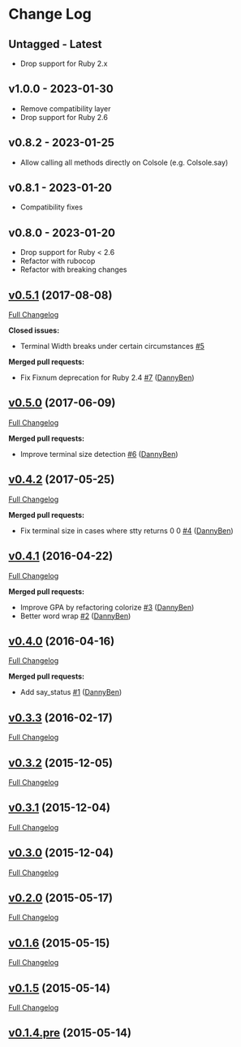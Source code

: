 Change Log
========================================

Untagged - Latest
----------------------------------------

- Drop support for Ruby 2.x


v1.0.0 - 2023-01-30
----------------------------------------

- Remove compatibility layer
- Drop support for Ruby 2.6


v0.8.2 - 2023-01-25
----------------------------------------

- Allow calling all methods directly on Colsole (e.g. Colsole.say)


v0.8.1 - 2023-01-20
----------------------------------------

- Compatibility fixes


v0.8.0 - 2023-01-20
----------------------------------------

- Drop support for Ruby < 2.6
- Refactor with rubocop
- Refactor with breaking changes


<!-- break v0.5.1 -->
## [v0.5.1](https://github.com/DannyBen/colsole/tree/v0.5.1) (2017-08-08)
[Full Changelog](https://github.com/DannyBen/colsole/compare/v0.5.0...v0.5.1)

**Closed issues:**

- Terminal Width breaks under certain circumstances [\#5](https://github.com/DannyBen/colsole/issues/5)

**Merged pull requests:**

- Fix Fixnum deprecation for Ruby 2.4 [\#7](https://github.com/DannyBen/colsole/pull/7) ([DannyBen](https://github.com/DannyBen))

## [v0.5.0](https://github.com/DannyBen/colsole/tree/v0.5.0) (2017-06-09)
[Full Changelog](https://github.com/DannyBen/colsole/compare/v0.4.2...v0.5.0)

**Merged pull requests:**

- Improve terminal size detection [\#6](https://github.com/DannyBen/colsole/pull/6) ([DannyBen](https://github.com/DannyBen))

## [v0.4.2](https://github.com/DannyBen/colsole/tree/v0.4.2) (2017-05-25)
[Full Changelog](https://github.com/DannyBen/colsole/compare/v0.4.1...v0.4.2)

**Merged pull requests:**

- Fix terminal size in cases where stty returns 0 0 [\#4](https://github.com/DannyBen/colsole/pull/4) ([DannyBen](https://github.com/DannyBen))

## [v0.4.1](https://github.com/DannyBen/colsole/tree/v0.4.1) (2016-04-22)
[Full Changelog](https://github.com/DannyBen/colsole/compare/v0.4.0...v0.4.1)

**Merged pull requests:**

- Improve GPA by refactoring colorize [\#3](https://github.com/DannyBen/colsole/pull/3) ([DannyBen](https://github.com/DannyBen))
- Better word wrap [\#2](https://github.com/DannyBen/colsole/pull/2) ([DannyBen](https://github.com/DannyBen))

## [v0.4.0](https://github.com/DannyBen/colsole/tree/v0.4.0) (2016-04-16)
[Full Changelog](https://github.com/DannyBen/colsole/compare/v0.3.3...v0.4.0)

**Merged pull requests:**

- Add say\_status [\#1](https://github.com/DannyBen/colsole/pull/1) ([DannyBen](https://github.com/DannyBen))

## [v0.3.3](https://github.com/DannyBen/colsole/tree/v0.3.3) (2016-02-17)
[Full Changelog](https://github.com/DannyBen/colsole/compare/v0.3.2...v0.3.3)

## [v0.3.2](https://github.com/DannyBen/colsole/tree/v0.3.2) (2015-12-05)
[Full Changelog](https://github.com/DannyBen/colsole/compare/v0.3.1...v0.3.2)

## [v0.3.1](https://github.com/DannyBen/colsole/tree/v0.3.1) (2015-12-04)
[Full Changelog](https://github.com/DannyBen/colsole/compare/v0.3.0...v0.3.1)

## [v0.3.0](https://github.com/DannyBen/colsole/tree/v0.3.0) (2015-12-04)
[Full Changelog](https://github.com/DannyBen/colsole/compare/v0.2.0...v0.3.0)

## [v0.2.0](https://github.com/DannyBen/colsole/tree/v0.2.0) (2015-05-17)
[Full Changelog](https://github.com/DannyBen/colsole/compare/v0.1.6...v0.2.0)

## [v0.1.6](https://github.com/DannyBen/colsole/tree/v0.1.6) (2015-05-15)
[Full Changelog](https://github.com/DannyBen/colsole/compare/v0.1.5...v0.1.6)

## [v0.1.5](https://github.com/DannyBen/colsole/tree/v0.1.5) (2015-05-14)
[Full Changelog](https://github.com/DannyBen/colsole/compare/v0.1.4.pre...v0.1.5)

## [v0.1.4.pre](https://github.com/DannyBen/colsole/tree/v0.1.4.pre) (2015-05-14)
